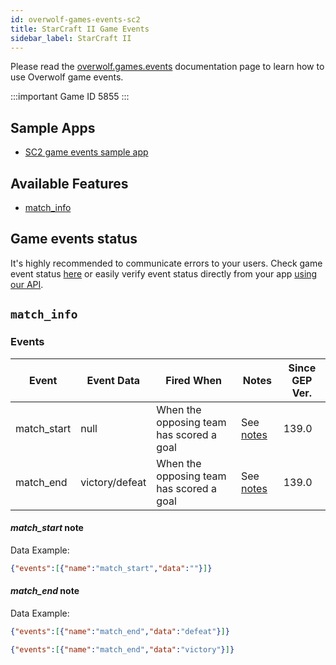 ```yaml
---
id: overwolf-games-events-sc2
title: StarCraft II Game Events
sidebar_label: StarCraft II
---
```


Please read the [overwolf.games.events](overwolf-games-events) documentation page to learn how to use Overwolf game events.

:::important Game ID
5855
:::

## Sample Apps

* [SC2 game events sample app](https://github.com/overwolf/events-sample-apps)

## Available Features

* [match_info](#match_info)

## Game events status

It's highly recommended to communicate errors to your users. Check game event status [here](../status/all) or easily verify event status directly from your app [using our API](../topics/howto-check-events-status-from-app).

## `match_info`

### Events

Event       | Event Data   | Fired When    | Notes              | Since GEP Ver. |
------------| -------------| --------------| ------------------ | --------------|
match_start | null         |When the opposing team has scored a goal|See [notes](#match_start-note)|   139.0   | 
match_end   | victory/defeat|When the opposing team has scored a goal|See [notes](#match_end-note)|   139.0   | 

#### *match_start* note

Data Example:

```json
{"events":[{"name":"match_start","data":""}]}
```

#### *match_end* note

Data Example:

```json
{"events":[{"name":"match_end","data":"defeat"}]}
```
```json
{"events":[{"name":"match_end","data":"victory"}]}
```
